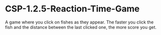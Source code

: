 # CSP-1.2.5-Reaction-Time-Game
A game where you click on fishes as they appear. The faster you click the fish and the distance between the last clicked one, the more score you get.
